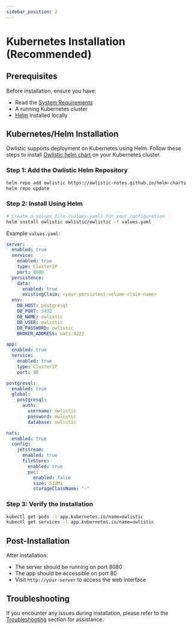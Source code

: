 ```yaml
---
sidebar_position: 2
---
```


# Kubernetes Installation (Recommended)

## Prerequisites

Before installation, ensure you have:

- Read the [System Requirements](system-requirements.md)
- A running Kubernetes cluster
- [Helm](https://helm.sh) installed locally

## Kubernetes/Helm Installation

Owlistic supports deployment on Kubernetes using Helm. Follow these steps to install [Owlistic helm chart](https://github.com/owlistic-notes/helm-charts) on your Kubernetes cluster.

### Step 1: Add the Owlistic Helm Repository

```bash
helm repo add owlistic https://owlistic-notes.github.io/helm-charts
helm repo update
```

### Step 2: Install Using Helm

```bash
# Create a values file (values.yaml) for your configuration
helm install owlistic owlistic/owlistic -f values.yaml
```

Example `values.yaml`:

```yaml
server:
  enabled: true
  service:
    enabled: true
    type: ClusterIP
    port: 8080
  persistence:
    data:
      enabled: true
      existingClaim: <your-persistent-volume-claim-name>
  env:
    DB_HOST: postgresql
    DB_PORT: 5432
    DB_NAME: owlistic
    DB_USER: owlistic
    DB_PASSWORD: owlistic
    BROKER_ADDRESS: nats:4222

app:
  enabled: true
  service:
    enabled: true
    type: ClusterIP
    port: 80

postgresql:
  enabled: true
  global:
    postgresql:
      auth:
        username: owlistic
        password: owlistic
        database: owlistic

nats:
  enabled: true
  config:
    jetstream:
      enabled: true
      fileStore:
        enabled: true
        pvc:
          enabled: false
          size: 512Mi
          storageClassName: "-"
```

### Step 3: Verify the Installation

```bash
kubectl get pods -l app.kubernetes.io/name=owlistic
kubectl get services -l app.kubernetes.io/name=owlistic
```

## Post-Installation

After installation:
- The server should be running on port 8080
- The app should be accessible on port 80
- Visit `http://your-server` to access the web interface

## Troubleshooting

If you encounter any issues during installation, please refer to the [Troubleshooting](../troubleshooting/common-issues.md) section for assistance.
